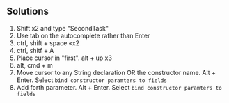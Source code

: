 ## Solutions

1. Shift x2 and type "SecondTask"
2. Use tab on the autocomplete rather than Enter
3. ctrl, shift + space «x2
4. ctrl, shitf + A
5. Place cursor in "first". alt + up x3
6. alt, cmd + m
7. Move cursor to any String declaration OR the constructor name. Alt + Enter.
Select `bind constructor paramters to fields`
8. Add forth parameter. Alt + Enter. Select `bind constructor paramters to fields`